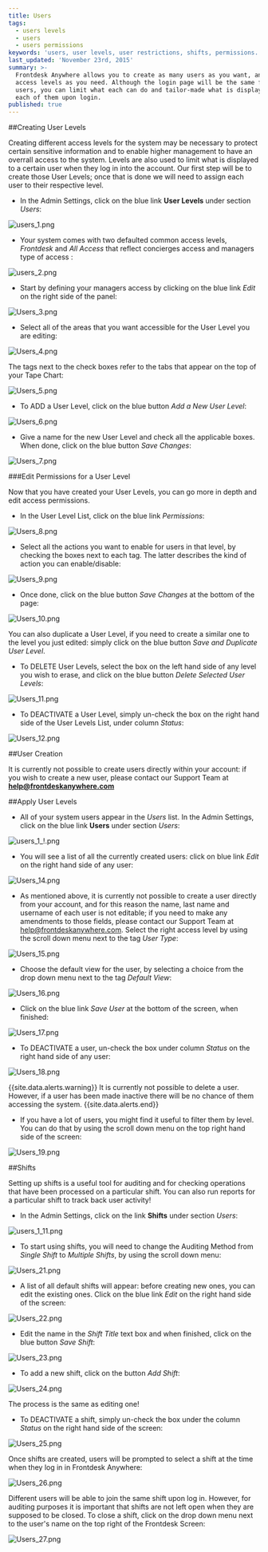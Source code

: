```yaml
---
title: Users
tags:
  - users levels
  - users
  - users permissions
keywords: 'users, user levels, user restrictions, shifts, permissions.'
last_updated: 'November 23rd, 2015'
summary: >-
  Frontdesk Anywhere allows you to create as many users as you want, and as many
  access levels as you need. Although the login page will be the same for all
  users, you can limit what each can do and tailor-made what is displayed for
  each of them upon login.
published: true
---
```












##Creating User Levels  

Creating different access levels for the system may be necessary to protect certain sensitive information and to enable higher management to have an overrall access to the system. Levels are also used to limit what is displayed to a certain user when they log in into the account. Our first step will be to create those User Levels; once that is done we will need to assign each user to their respective level.

 - In the Admin Settings, click on the blue link **User Levels** under section _Users_:  
 

![users_1.png]({{site.baseurl}}/images/users_1.png)



 
 - Your system comes with two defaulted common access levels, _Frontdesk_ and _All Access_ that reflect concierges access and managers type of access :
 
![users_2.png]({{site.baseurl}}/images/users_2.png)



 
 - Start by defining your managers access by clicking on the blue link _Edit_ on the right side of the panel:  
 
![Users_3.png]({{site.baseurl}}/images/Users_3.png)


 
 
 - Select all of the areas that you want accessible for the User Level you are editing:  
 
![Users_4.png]({{site.baseurl}}/images/Users_4.png)



 
The tags next to the check boxes refer to the tabs that appear on the top of your Tape Chart:  

![Users_5.png]({{site.baseurl}}/images/Users_5.png)



  

 - To <span class="label label-warning">ADD</span> a User Level, click on the blue button _Add a New User Level_:  
 
![Users_6.png]({{site.baseurl}}/images/Users_6.png)


 
 
 - Give a name for the new User Level and check all the applicable boxes. When done, click on the blue button _Save Changes_:  
 
![Users_7.png]({{site.baseurl}}/images/Users_7.png)




###Edit Permissions for a User Level

 
 Now that you have created your User Levels, you can go more in depth and edit access permissions.
 
 - In the User Level List, click on the blue link _Permissions_:  



![Users_8.png]({{site.baseurl}}/images/Users_8.png)


  
 
 - Select all the actions you want to enable for users in that level, by checking the boxes next to each tag. The latter describes the kind of action you can enable/disable:  
 
![Users_9.png]({{site.baseurl}}/images/Users_9.png)


 
 
 - Once done, click on the blue button _Save Changes_ at the bottom of the page: 
 
 
![Users_10.png]({{site.baseurl}}/images/Users_10.png)



 
 You can also duplicate a User Level, if you need to create a similar one to the level you just edited: simply click on the blue button _Save and Duplicate User Level_.  
 
 - To <span class="label label-danger">DELETE</span> User Levels, select the box on the left hand side of any level you wish to erase, and click on the blue button _Delete Selected User Levels_:  
 
![Users_11.png]({{site.baseurl}}/images/Users_11.png)



 
 - To <span class="label label-info">DEACTIVATE</span> a User Level, simply un-check the box on the right hand side of the User Levels List, under column _Status_:  
 
![Users_12.png]({{site.baseurl}}/images/Users_12.png)



 
 
##User Creation

 
 It is currently not possible to create users directly within your account: if you wish to create a new user, please contact our Support Team at **help@frontdeskanywhere.com**
 
 

##Apply User Levels  

 
 - All of your system users appear in the _Users_ list. In the Admin Settings, click on the blue link **Users** under section _Users_:  
 

![users_1_!.png]({{site.baseurl}}/images/users_1_!.png)




- You will see a list of all the currently created users: click on blue link _Edit_ on the right hand side of any user:  


![Users_14.png]({{site.baseurl}}/images/Users_14.png)



- As mentioned above, it is currently not possible to create a user directly from your account, and for this reason the name, last name and username of each user is not editable; if you need to make any amendments to those fields, please contact our Support Team at help@frontdeskanywhere.com.
Select the right access level by using the scroll down menu next to the tag _User Type_:  

![Users_15.png]({{site.baseurl}}/images/Users_15.png)




- Choose the default view for the user, by selecting a choice from the drop down menu next to the tag _Default View_:  

![Users_16.png]({{site.baseurl}}/images/Users_16.png)




- Click on the blue link _Save User_ at the bottom of the screen, when finished:  

![Users_17.png]({{site.baseurl}}/images/Users_17.png)



- To <span class="label label-info">DEACTIVATE</span> a user, un-check the box under column _Status_ on the right hand side of any user:  

![Users_18.png]({{site.baseurl}}/images/Users_18.png)



{{site.data.alerts.warning}} It is currently not possible to delete a user. However, if a user has been made inactive there will be no chance of them accessing the system. {{site.data.alerts.end}}



- If you have a lot of users, you might find it useful to filter them by level. You can do that by using the scroll down menu on the top right hand side of the screen:  

![Users_19.png]({{site.baseurl}}/images/Users_19.png)





##Shifts

Setting up shifts is a useful tool for auditing and for checking operations that have been processed on a particular shift. You can also run reports for a particular shift to track back user activity!   

 - In the Admin Settings, click on the link **Shifts** under section _Users_:  
 

![users_1_11.png]({{site.baseurl}}/images/users_1_11.png)




- To start using shifts, you will need to change the Auditing Method from _Single Shift_ to _Multiple Shifts_, by using the scroll down menu:  

![Users_21.png]({{site.baseurl}}/images/Users_21.png)




- A list of all default shifts will appear: before creating new ones, you can edit the existing ones. Click on the blue link _Edit_ on the right hand side of the screen:  

![Users_22.png]({{site.baseurl}}/images/Users_22.png)


 

- Edit the name in the _Shift Title_ text box and when finished, click on the blue button _Save Shift_:  

![Users_23.png]({{site.baseurl}}/images/Users_23.png)




- To add a new shift, click on the button _Add Shift_: 

![Users_24.png]({{site.baseurl}}/images/Users_24.png)


  

The process is the same as editing one!  

- To <span class="label label-info">DEACTIVATE</span> a shift, simply un-check the box under the column _Status_ on the right hand side of the screen:  

![Users_25.png]({{site.baseurl}}/images/Users_25.png)




Once shifts are created, users will be prompted to select a shift at the time when they log in in Frontdesk Anywhere:  

![Users_26.png]({{site.baseurl}}/images/Users_26.png)


 

Different users will be able to join the same shift upon log in. However, for auditing purposes it is important that shifts are not left open when they are supposed to be closed.
To close a shift, click on the drop down menu next to the user's name on the top right of the Frontdesk Screen:  

![Users_27.png]({{site.baseurl}}/images/Users_27.png)
